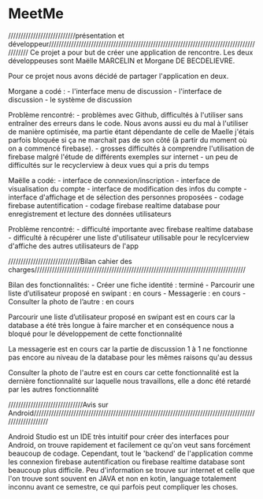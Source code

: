 # MeetMe


///////////////////////////présentation et développeur///////////////////////////////////////////////////////////////////////////////////////////
Ce projet a pour but de créer une application de rencontre. Les deux développeuses sont Maëlle MARCELIN et Morgane DE BECDELIEVRE.

Pour ce projet nous avons décidé de partager l'application en deux.

Morgane a codé : - l'interface menu de discussion
                 - l'interface de discussion
                 - le système de discussion
                

Problème rencontré: - problèmes avec Github, difficultés à l'utiliser sans entraîner des erreurs dans le code. Nous avons aussi eu du mal à l'utiliser de manière optimisée, ma partie étant dépendante de celle de Maelle j'étais parfois bloquée si ça ne marchait pas de son côté (à partir du moment où on a commencé firebase). 
                    - grosses difficultés à comprendre l'utilisation de firebase malgré l'étude de différents exemples sur internet
                    - un peu de difficultés sur le recyclerview à deux vues qui a pris du temps



Maëlle a codé: - interface de connexion/inscription
               - interface de visualisation du compte
               - interface de modification des infos du compte
               - interface d'affichage et de sélection des personnes proposées
               - codage firebase autentification
               - codage firebase realtime database pour enregistrement et lecture des données utilisateurs 
       
            
Problème rencontré: - difficulté importante avec firebase realtime database
                    - difficulté à récupérer une liste d'utilisateur utilisable pour le recylcerview d'affiche des autres utilisateurs de l'app
                    
                    
/////////////////////////////Bilan cahier des charges/////////////////////////////////////////////////////////////////////////////////////


Bilan des fonctionnalités: - Créer une fiche identité : terminé
                           - Parcourir une liste d’utilisateur proposé en swipant : en cours
                           - Messagerie : en cours
                           - Consulter la photo de l’autre : en cours
                           

Parcourir une liste d’utilisateur proposé en swipant est en cours car la database a été très longue à faire marcher et en conséquence nous a bloqué pour le développement de cette fonctionnalité

La messagerie est en cours car la partie de discussion 1 à 1 ne fonctionne pas encore au niveau de la database pour les mêmes raisons qu'au dessus

Consulter la photo de l'autre est en cours car cette fonctionnalité est la dernière fonctionnalité sur laquelle nous travaillons, elle a donc été retardé par les autres fonctionnalité


//////////////////////////////Avis sur Android/////////////////////////////////////////////////////////////////////////////////////////////////////////

Android Studio est un IDE très intuitif pour créer des interfaces pour Android, on trouve rapidement et facilement ce qu'on veut sans forcément beaucoup de codage. Cependant, tout le 'backend'
de l'application comme les connexion firebase autentification ou firebase realtime database sont beaucoup plus difficile. Peu d'information se trouve sur internet et celle que l'on trouve sont
souvent en JAVA et non en kotin, language totalement inconnu avant ce semestre, ce qui parfois peut compliquer les choses.


